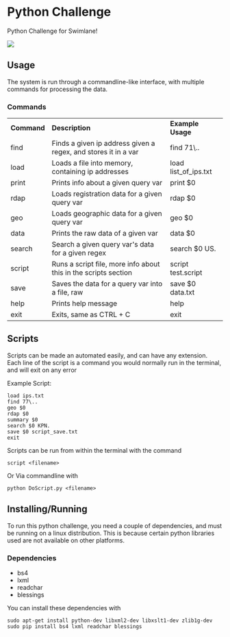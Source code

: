 # Python Challenge
Python Challenge for Swimlane!

<img src="media/demo.gif" />

## Usage
The system is run through a commandline-like interface, with multiple commands for processing the data.

### Commands
<table>
	<tr><td><b>Command</b></td><td><b>Description</b></td><td><b>Example Usage</b></td></tr>
	<tr><td>find</td><td>Finds a given ip address given a regex, and stores it in a var</td><td>find 71\..</td></tr>
	<tr><td>load</td><td>Loads a file into memory, containing ip addresses</td><td>load list_of_ips.txt</td></tr>
	<tr><td>print</td><td>Prints info about a given query var</td><td>print $0</td></tr>
	<tr><td>rdap</td><td>Loads registration data for a given query var</td><td>rdap $0</td></tr>
	<tr><td>geo</td><td>Loads geographic data for a given query var</td><td>geo $0</td></tr>
	<tr><td>data</td><td>Prints the raw data of a given var</td><td>data $0</td></tr>
	<tr><td>search</td><td>Search a given query var's data for a given regex</td><td>search $0 US.</td></tr>
	<tr><td>script</td><td>Runs a script file, more info about this in the scripts section</td><td>script test.script</td></tr>
	<tr><td>save</td><td>Saves the data for a query var into a file, raw</td><td>save $0 data.txt</td></tr>
	<tr><td>help</td><td>Prints help message</td><td>help</td></tr>
	<tr><td>exit</td><td>Exits, same as CTRL + C</td></td><td>exit</td></tr>
</table>


## Scripts
Scripts can be made an automated easily, and can have any extension. Each line of the script is a command you would normally run in the terminal, and will exit on any error

Example Script:
~~~~
load ips.txt
find 77\..
geo $0
rdap $0
summary $0
search $0 KPN.
save $0 script_save.txt
exit
~~~~

Scripts can be run from within the terminal with the command
~~~~
script <filename>
~~~~
Or Via commandline with
~~~~
python DoScript.py <filename>
~~~~
## Installing/Running
To run this python challenge, you need a couple of dependencies, and must be running on a linux distribution. This is because certain python libraries used are not available on other platforms.
### Dependencies
* bs4
* lxml
* readchar
* blessings

You can install these dependencies with
~~~~
sudo apt-get install python-dev libxml2-dev libxslt1-dev zlib1g-dev
sudo pip install bs4 lxml readchar blessings
~~~~

